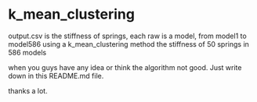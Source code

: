 # k_mean_clustering
output.csv is the stiffness of springs, each raw is a model, from model1 to model586
using a k_mean_clustering method
the stiffness of 50 springs in 586 models

when you guys have any idea or think the algorithm not good.
Just write down in this README.md file.

thanks a lot.
